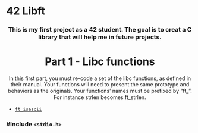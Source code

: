 # 42 Libft
<div align="center"><h3>This is my first project as a 42 student. The goal is to creat a C library that will help me in future projects.</h3></div>
<div align="center">
  <h1>Part 1 - Libc functions</h1>
  <p>In this first part, you must re-code a set of the libc functions, as defined in their
manual. Your functions will need to present the same prototype and behaviors as the originals. Your functions’ names must be prefixed by “ft_”. For instance strlen becomes
ft_strlen.</p>
</div>





* [`ft_isascii`](libft/ft_isascii.c)

### #Include `<stdio.h>`

